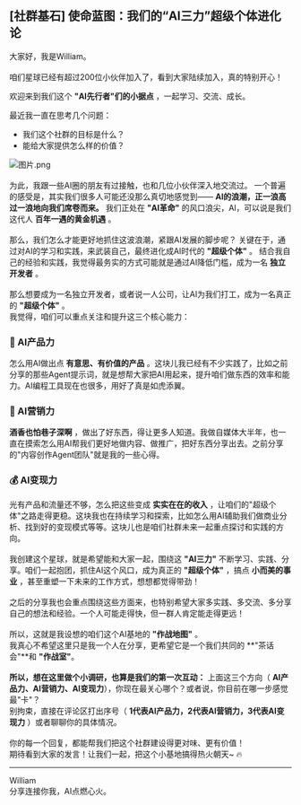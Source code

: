 ## [社群基石] 使命蓝图：我们的“AI三力”超级个体进化论

大家好，我是William。\
\
咱们星球已经有超过200位小伙伴加入了，看到大家陆续加入，真的特别开心！

欢迎来到我们这个 **"AI先行者"们的小据点** ，一起学习、交流、成长。

最近我一直在思考几个问题：

* 我们这个社群的目标是什么？
* 能给大家提供怎么样的价值？

![图片.png](https://article-images.zsxq.com/FgNDwmU3poOE3U7ePntSVuofMKt6 "图片.png")\
 \
为此，我跟一些AI圈的朋友有过接触，也和几位小伙伴深入地交流过。
一个普遍的感受是，其实我们很多人可能还没那么真切地感觉到—— **AI的浪潮，正一浪高过一浪地向我们席卷而来。**
我们正处在 **"AI革命"**  的风口浪尖，AI，可以说是我们这代人 **百年一遇的黄金机遇** 。\
\
那么，我们怎么才能更好地抓住这波浪潮，紧跟AI发展的脚步呢？
关键在于，通过对AI的学习和实践，来武装自己，最终进化成AI时代的 **"超级个体"** 。
结合我自己的经验和实践，我觉得最务实的方式可能就是通过AI降低门槛，成为一名 **独立开发者** 。\
\
那么想要成为一名独立开发者，或者说一人公司，让AI为我们打工，成为一名真正的 **"超级个体"** 。\
我觉得，咱们可以重点关注和提升这三个核心能力：

### 🚀 AI产品力

怎么用AI做出点 **有意思、有价值的产品** 。这块儿我已经有不少实践了，比如之前分享的那些Agent提示词，就是想帮大家把AI用起来，提升咱们做东西的效率和能力。AI编程工具现在也很多，用好了真是如虎添翼。

### 📣 AI营销力

**酒香也怕巷子深啊** ，做出了好东西，得让更多人知道。我做自媒体大半年，也一直在摸索怎么用AI帮我们更好地做内容、做推广，把好东西分享出去。之前分享的"内容创作Agent团队"就是我的一些心得。

### 💰 AI变现力

光有产品和流量还不够，怎么把这些变成 **实实在在的收入** ，让咱们的"超级个体"之路走得更稳。这块我也在持续学习和探索，比如怎么用AI辅助我们做商业分析、找到好的变现模式等等。这块儿也是咱们社群未来一起重点探讨和实践的方向。\
 \
我创建这个星球，就是希望能和大家一起，围绕这 **"AI三力"**  不断学习、实践、分享。咱们一起抱团，抓住AI这个风口，成为真正的 **"超级个体"** ，搞点 **小而美的事业** ，甚至重塑一下未来的工作方式，想想都觉得带劲！\
\
之后的分享我也会重点围绕这些方面来，也特别希望大家多实践、多交流、多分享自己的想法和经验。一个人可能走得快，但一群人肯定能走得更远！\
\
所以，这就是我设想的咱们这个AI基地的 **"作战地图"** 。 \
我真心不希望这里只是我一个人在分享，更希望它是一个我们共同的 **"茶话会"**和 **"作战室"**。\
\
**所以，想在这里做个小调研，也算是我们的第一次互动：** 
上面这三个方向（ **AI产品力、AI营销力、AI变现力**），你现在最关心哪个？或者说，你目前在哪一步感觉最"卡"？\
别拘束，直接在评论区打出序号（ **1代表AI产品力，2代表AI营销力，3代表AI变现力** ）或者聊聊你的具体情况。\
\
你的每一个回复，都能帮我们把这个社群建设得更对味、更有价值！\
期待看到大家的发言！让我们一起，把这个小基地搞得热火朝天~ 🔥

---
William \
分享连接你我，AI点燃心火。
